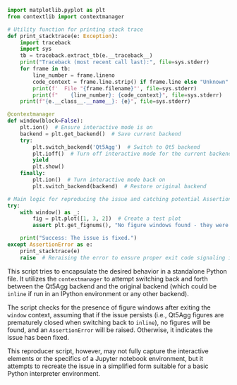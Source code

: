 ```python
import matplotlib.pyplot as plt
from contextlib import contextmanager

# Utility function for printing stack trace
def print_stacktrace(e: Exception):
    import traceback
    import sys
    tb = traceback.extract_tb(e.__traceback__)
    print("Traceback (most recent call last):", file=sys.stderr)
    for frame in tb:
        line_number = frame.lineno
        code_context = frame.line.strip() if frame.line else "Unknown"
        print(f'  File "{frame.filename}"', file=sys.stderr)
        print(f"    {line_number}: {code_context}", file=sys.stderr)
    print(f"{e.__class__.__name__}: {e}", file=sys.stderr)

@contextmanager
def window(block=False):
    plt.ion()  # Ensure interactive mode is on
    backend = plt.get_backend()  # Save current backend
    try:
        plt.switch_backend('Qt5Agg')  # Switch to Qt5 backend
        plt.ioff()  # Turn off interactive mode for the current backend
        yield
        plt.show()
    finally:
        plt.ion()  # Turn interactive mode back on
        plt.switch_backend(backend)  # Restore original backend

# Main logic for reproducing the issue and catching potential AssertionError
try:
    with window() as _:
        fig = plt.plot([1, 3, 2])  # Create a test plot
        assert plt.get_fignums(), "No figure windows found - they were closed unexpectedly!"

    print("Success: The issue is fixed.")
except AssertionError as e:
    print_stacktrace(e)
    raise  # Reraising the error to ensure proper exit code signaling issue presence
```

This script tries to encapsulate the desired behavior in a standalone Python file. It utilizes the `contextmanager` to attempt switching back and forth between the Qt5Agg backend and the original backend (which could be `inline` if run in an IPython environment or any other backend). 

The script checks for the presence of figure windows after exiting the `window` context, assuming that if the issue persists (i.e., Qt5Agg figures are prematurely closed when switching back to `inline`), no figures will be found, and an `AssertionError` will be raised. Otherwise, it indicates the issue has been fixed.

This reproducer script, however, may not fully capture the interactive elements or the specifics of a Jupyter notebook environment, but it attempts to recreate the issue in a simplified form suitable for a basic Python interpreter environment.